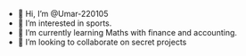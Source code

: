 - 👋 Hi, I’m @Umar-220105
- 👀 I’m interested in sports.
- 🌱 I’m currently learning Maths with finance and accounting.
- 💞️ I’m looking to collaborate on secret projects


<!---
Umar-220105/Umar-220105 is a ✨ special ✨ repository because its `README.md` (this file) appears on your GitHub profile.
You can click the Preview link to take a look at your changes.
--->
